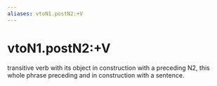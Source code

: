 ```yaml
---
aliases: vtoN1.postN2:+V
---
```

# vtoN1.postN2:+V

transitive verb with its object in construction with a preceding N2, this whole phrase preceding and in construction with a sentence.